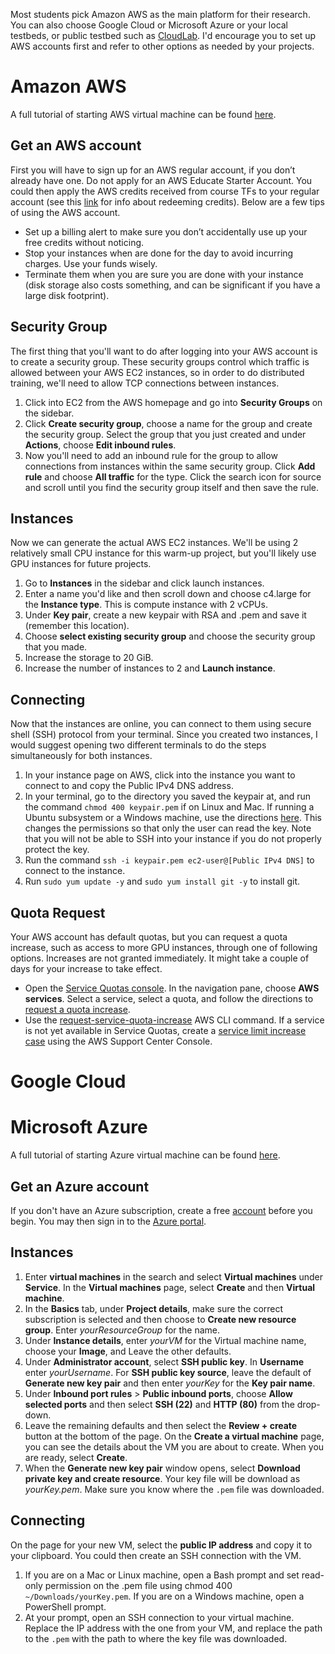 Most students pick Amazon AWS as the main platform for their research. You can also choose Google Cloud or Microsoft Azure or your local testbeds, or public testbed such as [CloudLab](https://www.cloudlab.us/).
I'd encourage you to set up AWS accounts first and refer to other options as needed by your projects. 

# Amazon AWS
A full tutorial of starting AWS virtual machine can be found [here](https://docs.aws.amazon.com/AWSEC2/latest/UserGuide/EC2_GetStarted.html).

## Get an AWS account
First you will have to sign up for an AWS regular account, if you don’t already have one. Do not apply for an AWS Educate Starter Account. You could then apply the AWS credits received from course TFs to your regular account (see this [link](https://aws.amazon.com/awscredits/) for info about redeeming credits). Below are a few tips of using the AWS account.
- Set up a billing alert to make sure you don’t accidentally use up your free credits without noticing.
- Stop your instances when are done for the day to avoid incurring charges. Use your funds wisely.
- Terminate them when you are sure you are done with your instance (disk storage also costs something, and can be significant if you have a large disk footprint).

## Security Group
The first thing that you'll want to do after logging into your AWS account is to create a security group. These security groups control which traffic is allowed between your AWS EC2 instances, so in order to do distributed training, we'll need to allow TCP connections between instances.
1. Click into EC2 from the AWS homepage and go into **Security Groups** on the sidebar.
2. Click **Create security group**, choose a name for the group and create the security group. Select the group that you just created and under **Actions**, choose **Edit inbound rules**.
3. Now you'll need to add an inbound rule for the group to allow connections from instances within the same security group. Click **Add rule** and choose **All traffic** for the type. Click the search icon for source and scroll until you find the security group itself and then save the rule. 

## Instances
Now we can generate the actual AWS EC2 instances. We'll be using 2 relatively small CPU instance for this warm-up project, but you'll likely use GPU instances for future projects.
1. Go to **Instances** in the sidebar and click launch instances.
2. Enter a name you'd like and then scroll down and choose c4.large for the **Instance type**. This is compute instance with 2 vCPUs.
3. Under **Key pair**, create a new keypair with RSA and .pem and save it (remember this location).
4. Choose **select existing security group** and choose the security group that you made.
5. Increase the storage to 20 GiB.
6. Increase the number of instances to 2 and **Launch instance**.

## Connecting
Now that the instances are online, you can connect to them using secure shell (SSH) protocol from your terminal. Since you created two instances, I would suggest opening two different terminals to do the steps simultaneously for both instances.
1. In your instance page on AWS, click into the instance you want to connect to and copy the Public IPv4 DNS address. 
2. In your terminal, go to the directory you saved the keypair at, and run the command `chmod 400 keypair.pem` if on Linux and Mac. If running a Ubuntu subsystem or a Windows machine, use the directions [here](https://narmadanannaka.com/how-to-run-the-chmod400-command-on-windows). This changes the permissions so that only the user can read the key. Note that you will not be able to SSH into your instance if you do not properly protect the key.
3. Run the command `ssh -i keypair.pem ec2-user@[Public IPv4 DNS]` to connect to the instance.
4. Run `sudo yum update -y` and `sudo yum install git -y` to install git.

## Quota Request

Your AWS account has default quotas, but you can request a quota increase, such as access to more GPU instances, through one of following options. Increases are not granted immediately. It might take a couple of days for your increase to take effect.

- Open the [Service Quotas console](https://console.aws.amazon.com/servicequotas/home). In the navigation pane, choose **AWS services**. Select a service, select a quota, and follow the directions to [request a quota increase](https://docs.aws.amazon.com/servicequotas/latest/userguide/request-quota-increase.html).
- Use the [request-service-quota-increase](https://docs.aws.amazon.com/cli/latest/reference/service-quotas/request-service-quota-increase.html) AWS CLI command.
If a service is not yet available in Service Quotas, create a [service limit increase case](https://support.console.aws.amazon.com/support/home#/case/create?issueType=service-limit-increase) using the AWS Support Center Console.

# Google Cloud

# Microsoft Azure
A full tutorial of starting Azure virtual machine can be found [here](https://learn.microsoft.com/en-us/azure/virtual-machines/linux/quick-create-portal?tabs=ubuntu).

## Get an Azure account
If you don't have an Azure subscription, create a free [account](https://azure.microsoft.com/free/?WT.mc_id=A261C142F) before you begin. You may then sign in to the [Azure portal](https://portal.azure.com/).

## Instances
1. Enter **virtual machines** in the search and select **Virtual machines** under **Service**. In the **Virtual machines** page, select **Create** and then **Virtual machine**.
2. In the **Basics** tab, under **Project details**, make sure the correct subscription is selected and then choose to **Create new resource group**. Enter *yourResourceGroup* for the name.
3. Under **Instance details**, enter *yourVM* for the Virtual machine name, choose your **Image**, and Leave the other defaults. 
4. Under **Administrator account**, select **SSH public key**. In **Username** enter *yourUsername*. For **SSH public key source**, leave the default of **Generate new key pair** and then enter *yourKey* for the **Key pair name**.
5. Under **Inbound port rules** > **Public inbound ports**, choose **Allow selected ports** and then select **SSH (22)** and **HTTP (80)** from the drop-down.
6. Leave the remaining defaults and then select the **Review + create** button at the bottom of the page. On the **Create a virtual machine** page, you can see the details about the VM you are about to create. When you are ready, select **Create**.
7. When the **Generate new key pair** window opens, select **Download private key and create resource**. Your key file will be download as *yourKey.pem*. Make sure you know where the `.pem` file was downloaded.

## Connecting
On the page for your new VM, select the **public IP address** and copy it to your clipboard. You could then create an SSH connection with the VM.
1. If you are on a Mac or Linux machine, open a Bash prompt and set read-only permission on the .pem file using chmod 400 `~/Downloads/yourKey.pem`. If you are on a Windows machine, open a PowerShell prompt.
2. At your prompt, open an SSH connection to your virtual machine. Replace the IP address with the one from your VM, and replace the path to the `.pem` with the path to where the key file was downloaded.
